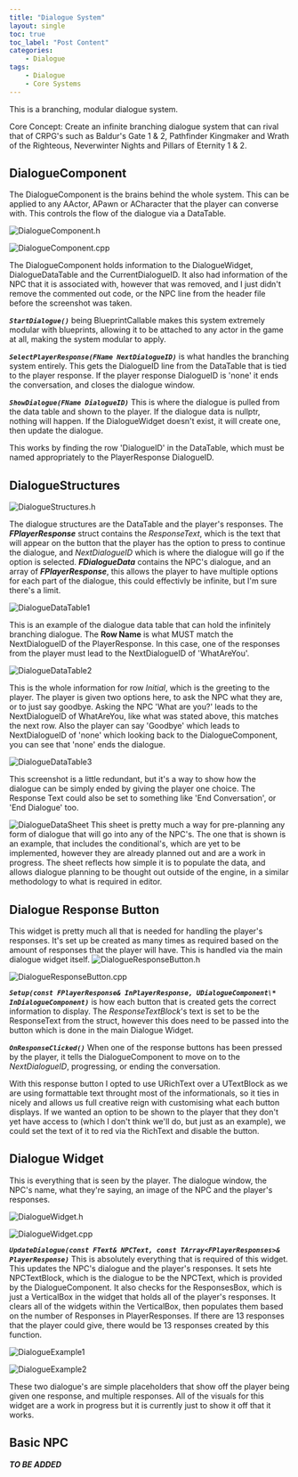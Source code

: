 ```yaml
---
title: "Dialogue System"
layout: single
toc: true
toc_label: "Post Content"
categories:
    - Dialogue
tags:
    - Dialogue
    - Core Systems
---
```


This is a branching, modular dialogue system.

Core Concept: Create an infinite branching dialogue system that can rival that of CRPG's such as Baldur's Gate 1 & 2, Pathfinder Kingmaker and Wrath of the Righteous, Neverwinter Nights and Pillars of Eternity 1 & 2.


## DialogueComponent

The DialogueComponent is the brains behind the whole system. This can be applied to any AActor, APawn or ACharacter that the player can converse with. This controls the flow of the dialogue via a DataTable.

![DialogueComponent.h](/assets/DialogueSystem/DialogueComponentH.png)

![DialogueComponent.cpp](/assets/DialogueSystem/DialogueComponentCPP.png)

The DialogueComponent holds information to the DialogueWidget, DialogueDataTable and the CurrentDialogueID. It also had information of the NPC that it is associated with, however that was removed, and I just didn't remove the commented out code, or the NPC line from the header file before the screenshot was taken.

***`StartDialogue()`*** being BlueprintCallable makes this system extremely modular with blueprints, allowing it to be attached to any actor in the game at all, making the system modular to apply.

***`SelectPlayerResponse(FName NextDialogueID)`*** is what handles the branching system entirely. This gets the DialogueID line from the DataTable that is tied to the player response. If the player response DialogueID is 'none' it ends the conversation, and closes the dialogue window.

***`ShowDialogue(FName DialogueID)`*** This is where the dialogue is pulled from the data table and shown to the player. If the dialogue data is nullptr, nothing will happen. If the DialogueWidget doesn't exist, it will create one, then update the dialogue. 

This works by finding the row 'DialogueID' in the DataTable, which must be named appropriately to the PlayerResponse DialogueID.




## DialogueStructures

![DialogueStructures.h](/assets/DialogueSystem/DialogueStructuresH.png)

The dialogue structures are the DataTable and the player's responses. The ***FPlayerResponse*** struct contains the *ResponseText*, which is the text that will appear on the button that the player has the option to press to continue the dialogue, and *NextDialogueID* which is where the dialogue will go if the option is selected.
***FDialogueData*** contains the NPC's dialogue, and an array of ***FPlayerResponse***, this allows the player to have multiple options for each part of the dialogue, this could effectivly be infinite, but I'm sure there's a limit.

![DialogueDataTable1](/assets/DialogueSystem/DialogueDT1.png)

This is an example of the dialogue data table that can hold the infinitely branching dialogue. The **Row Name** is what MUST match the NextDialogueID of the PlayerResponse. In this case, one of the responses from the player must lead to the NextDialogueID of 'WhatAreYou'.

![DialogueDataTable2](/assets/DialogueSystem/DialogueDT2.png)

This is the whole information for row *Initial*, which is the greeting to the player. The player is given two options here, to ask the NPC what they are, or to just say goodbye. Asking the NPC 'What are you?' leads to the NextDialogueID of WhatAreYou, like what was stated above, this matches the next row. Also the player can say 'Goodbye' which leads to NextDialogueID of 'none' which looking back to the DialogueComponent, you can see that 'none' ends the dialogue.

![DialogueDataTable3](/assets/DialogueSystem/DialogueDT3.png)

This screenshot is a little redundant, but it's a way to show how the dialogue can be simply ended by giving the player one choice. The Response Text could also be set to something like 'End Conversation', or 'End Dialogue' too.

![DialogueDataSheet](/assets/DialogueSystem/DialogueStructureSHEET.png)
This sheet is pretty much a way for pre-planning any form of dialogue that will go into any of the NPC's. The one that is shown is an example, that includes the conditional's, which are yet to be implemented, however they are already planned out and are a work in progress.
The sheet reflects how simple it is to populate the data, and allows dialogue planning to be thought out outside of the engine, in a similar methodology to what is required in editor.

## Dialogue Response Button

This widget is pretty much all that is needed for handling the player's responses. It's set up be created as many times as required based on the amount of responses that the player will have. This is handled via the main dialogue widget itself.
![DialogueResponseButton.h](/assets/DialogueSystem/ResponseButtonH.png)

![DialogueResponseButton.cpp](/assets/DialogueSystem/ResponseButtonCPP.png)

***`Setup(const FPlayerResponse& InPlayerResponse, UDialogueComponent\* InDialogueComponent)`*** is how each button that is created gets the correct information to display. The *ResponseTextBlock*'s text is set to be the ResponseText from the struct, however this does need to be passed into the button which is done in the main Dialogue Widget.

***`OnResponseClicked()`*** When one of the response buttons has been pressed by the player, it tells the DialogueComponent to move on to the *NextDialogueID*, progressing, or ending the conversation.

With this response button I opted to use URichText over a UTextBlock as we are using formattable text throught most of the informationals, so it ties in nicely and allows us full creative reign with customising what each button displays. If we wanted an option to be shown to the player that they don't yet have access to (which I don't think we'll do, but just as an example), we could set the text of it to red via the RichText and disable the button. 



## Dialogue Widget

This is everything that is seen by the player. The dialogue window, the NPC's name, what they're saying, an image of the NPC and the player's responses.

![DialogueWidget.h](/assets/DialogueSystem/DialogueWidgetH.png)

![DialogueWidget.cpp](/assets/DialogueSystem/DialogueWidgetCPP.png)

***`UpdateDialogue(const FText& NPCText, const TArray<FPlayerResponses>& PlayerResponse)`*** This is absolutely everything that is required of this widget. This updates the NPC's dialogue and the player's responses. It sets hte NPCTextBlock, which is the dialogue to be the NPCText, which is provided by the DialogueComponent.
It also checks for the ResponsesBox, which is just a VerticalBox in the widget that holds all of the player's responses. It clears all of the widgets within the VerticalBox, then populates them based on the number of Responses in PlayerResponses. If there are 13 responses that the player could give, there would be 13 responses created by this function.

![DialogueExample1](/assets/DialogueSystem/DialogueExample1.png)

![DialogueExample2](/assets/DialogueSystem/DialogueExample2.png)

These two dialogue's are simple placeholders that show off the player being given one response, and multiple responses. All of the visuals for this widget are a work in progress but it is currently just to show it off that it works.

## Basic NPC

***TO BE ADDED***
